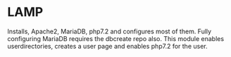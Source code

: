 # LAMP
Installs, Apache2, MariaDB, php7.2 and configures most of them. Fully configuring MariaDB requires the dbcreate
repo also. This module enables userdirectories, creates a user page and enables php7.2 for the user.
